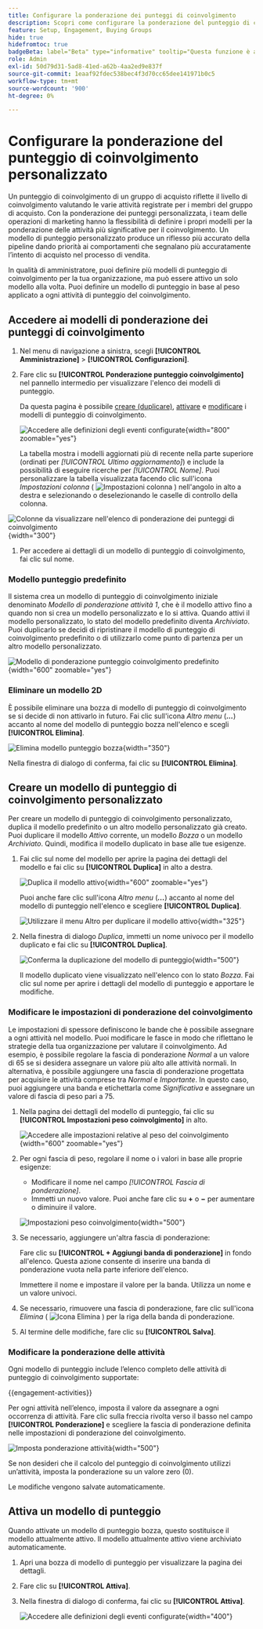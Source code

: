 ```yaml
---
title: Configurare la ponderazione dei punteggi di coinvolgimento
description: Scopri come configurare la ponderazione del punteggio di coinvolgimento personalizzato per riflettere la logica di punteggio in linea con le strategie aziendali.
feature: Setup, Engagement, Buying Groups
hide: true
hidefromtoc: true
badgeBeta: label="Beta" type="informative" tooltip="Questa funzione è attualmente in versione beta limitata"
role: Admin
exl-id: 50d79d31-5ad8-41ed-a62b-4aa2ed9e837f
source-git-commit: 1eaaf92fdec538bec4f3d70cc65dee141971b0c5
workflow-type: tm+mt
source-wordcount: '900'
ht-degree: 0%

---
```


# Configurare la ponderazione del punteggio di coinvolgimento personalizzato

Un punteggio di coinvolgimento di un gruppo di acquisto riflette il livello di coinvolgimento valutando le varie attività registrate per i membri del gruppo di acquisto. Con la ponderazione dei punteggi personalizzata, i team delle operazioni di marketing hanno la flessibilità di definire i propri modelli per la ponderazione delle attività più significative per il coinvolgimento. Un modello di punteggio personalizzato produce un riflesso più accurato della pipeline dando priorità ai comportamenti che segnalano più accuratamente l’intento di acquisto nel processo di vendita.

In qualità di amministratore, puoi definire più modelli di punteggio di coinvolgimento per la tua organizzazione, ma può essere attivo un solo modello alla volta. Puoi definire un modello di punteggio in base al peso applicato a ogni attività di punteggio del coinvolgimento.

## Accedere ai modelli di ponderazione dei punteggi di coinvolgimento

1. Nel menu di navigazione a sinistra, scegli **[!UICONTROL Amministrazione]** > **[!UICONTROL Configurazioni]**.

1. Fare clic su **[!UICONTROL Ponderazione punteggio coinvolgimento]** nel pannello intermedio per visualizzare l&#39;elenco dei modelli di punteggio.

   Da questa pagina è possibile [creare (duplicare)](#create-an-engagement-score-model), [attivare](#activate-a-score-model) e [modificare](#change-the-engagement-weighting-settings) i modelli di punteggio di coinvolgimento.

   ![Accedere alle definizioni degli eventi configurate](./assets/configuration-engagement-scoring-list.png){width="800" zoomable="yes"}

   La tabella mostra i modelli aggiornati più di recente nella parte superiore (ordinati per _[!UICONTROL Ultimo aggiornamento]_) e include la possibilità di eseguire ricerche per _[!UICONTROL Nome]_. Puoi personalizzare la tabella visualizzata facendo clic sull&#39;icona _Impostazioni colonna_ ( ![Impostazioni colonna](../assets/do-not-localize/icon-column-settings.svg) ) nell&#39;angolo in alto a destra e selezionando o deselezionando le caselle di controllo della colonna.

![Colonne da visualizzare nell&#39;elenco di ponderazione dei punteggi di coinvolgimento](./assets/configuration-engagement-scoring-list-columns.png){width="300"}

1. Per accedere ai dettagli di un modello di punteggio di coinvolgimento, fai clic sul nome.

### Modello punteggio predefinito

Il sistema crea un modello di punteggio di coinvolgimento iniziale denominato _Modello di ponderazione attività 1_, che è il modello attivo fino a quando non si crea un modello personalizzato e lo si attiva. Quando attivi il modello personalizzato, lo stato del modello predefinito diventa _Archiviato_. Puoi duplicarlo se decidi di ripristinare il modello di punteggio di coinvolgimento predefinito o di utilizzarlo come punto di partenza per un altro modello personalizzato.

![Modello di ponderazione punteggio coinvolgimento predefinito](./assets/configuration-engagement-scoring-model-default.png){width="600" zoomable="yes"}

### Eliminare un modello 2D

È possibile eliminare una bozza di modello di punteggio di coinvolgimento se si decide di non attivarlo in futuro. Fai clic sull&#39;icona _Altro menu_ (***...***) accanto al nome del modello di punteggio bozza nell&#39;elenco e scegli **[!UICONTROL Elimina]**.

![Elimina modello punteggio bozza](./assets/configuration-engagement-scoring-model-more-delete.png){width="350"}

Nella finestra di dialogo di conferma, fai clic su **[!UICONTROL Elimina]**.

## Creare un modello di punteggio di coinvolgimento personalizzato

Per creare un modello di punteggio di coinvolgimento personalizzato, duplica il modello predefinito o un altro modello personalizzato già creato. Puoi duplicare il modello _Attivo_ corrente, un modello _Bozza_ o un modello _Archiviato_. Quindi, modifica il modello duplicato in base alle tue esigenze.

1. Fai clic sul nome del modello per aprire la pagina dei dettagli del modello e fai clic su **[!UICONTROL Duplica]** in alto a destra.

   ![Duplica il modello attivo](./assets/configuration-engagement-scoring-model-duplicate.png){width="600" zoomable="yes"}

   Puoi anche fare clic sull&#39;icona _Altro menu_ (***...***) accanto al nome del modello di punteggio nell&#39;elenco e scegliere **[!UICONTROL Duplica]**.

   ![Utilizzare il menu Altro per duplicare il modello attivo](./assets/configuration-engagement-scoring-model-more-duplicate.png){width="325"}

1. Nella finestra di dialogo _Duplica_, immetti un nome univoco per il modello duplicato e fai clic su **[!UICONTROL Duplica]**.

   ![Conferma la duplicazione del modello di punteggio](./assets/configuration-engagement-scoring-model-duplicate-dialog.png){width="500"}

   Il modello duplicato viene visualizzato nell&#39;elenco con lo stato _Bozza_. Fai clic sul nome per aprire i dettagli del modello di punteggio e apportare le modifiche.

### Modificare le impostazioni di ponderazione del coinvolgimento

Le impostazioni di spessore definiscono le bande che è possibile assegnare a ogni attività nel modello. Puoi modificare le fasce in modo che riflettano le strategie della tua organizzazione per valutare il coinvolgimento. Ad esempio, è possibile regolare la fascia di ponderazione _Normal_ a un valore di 65 se si desidera assegnare un valore più alto alle attività normali. In alternativa, è possibile aggiungere una fascia di ponderazione progettata per acquisire le attività comprese tra _Normal_ e _Importante_. In questo caso, puoi aggiungere una banda e etichettarla come _Significativa_ e assegnare un valore di fascia di peso pari a 75.

1. Nella pagina dei dettagli del modello di punteggio, fai clic su **[!UICONTROL Impostazioni peso coinvolgimento]** in alto.

   ![Accedere alle impostazioni relative al peso del coinvolgimento](./assets/configuration-engagement-scoring-model-weight-settings-button.png){width="600" zoomable="yes"}

1. Per ogni fascia di peso, regolare il nome o i valori in base alle proprie esigenze:

   * Modificare il nome nel campo _[!UICONTROL Fascia di ponderazione]_.
   * Immetti un nuovo valore. Puoi anche fare clic su **&plus;** o **−** per aumentare o diminuire il valore.

   ![Impostazioni peso coinvolgimento](./assets/configuration-engagement-scoring-model-weight-settings.png){width="500"}

1. Se necessario, aggiungere un&#39;altra fascia di ponderazione:

   Fare clic su **[!UICONTROL + Aggiungi banda di ponderazione]** in fondo all&#39;elenco. Questa azione consente di inserire una banda di ponderazione vuota nella parte inferiore dell&#39;elenco.

   Immettere il nome e impostare il valore per la banda. Utilizza un nome e un valore univoci.

1. Se necessario, rimuovere una fascia di ponderazione, fare clic sull&#39;icona _Elimina_ ( ![Icona Elimina](../assets/do-not-localize/icon-delete-outline.svg) ) per la riga della banda di ponderazione.

1. Al termine delle modifiche, fare clic su **[!UICONTROL Salva]**.

### Modificare la ponderazione delle attività

Ogni modello di punteggio include l’elenco completo delle attività di punteggio di coinvolgimento supportate:

{{engagement-activities}}

Per ogni attività nell’elenco, imposta il valore da assegnare a ogni occorrenza di attività. Fare clic sulla freccia rivolta verso il basso nel campo **[!UICONTROL Ponderazione]** e scegliere la fascia di ponderazione definita nelle impostazioni di ponderazione del coinvolgimento.

![Imposta ponderazione attività](./assets/configuration-engagement-scoring-model-set-activity-weighting.png){width="500"}

Se non desideri che il calcolo del punteggio di coinvolgimento utilizzi un’attività, imposta la ponderazione su un valore zero (0).

Le modifiche vengono salvate automaticamente.

## Attiva un modello di punteggio

Quando attivate un modello di punteggio bozza, questo sostituisce il modello attualmente attivo. Il modello attualmente attivo viene archiviato automaticamente.

1. Apri una bozza di modello di punteggio per visualizzare la pagina dei dettagli.

1. Fare clic su **[!UICONTROL Attiva]**.

1. Nella finestra di dialogo di conferma, fai clic su **[!UICONTROL Attiva]**.

   ![Accedere alle definizioni degli eventi configurate](./assets/configuration-engagement-scoring-activate-dialog.png){width="400"}
